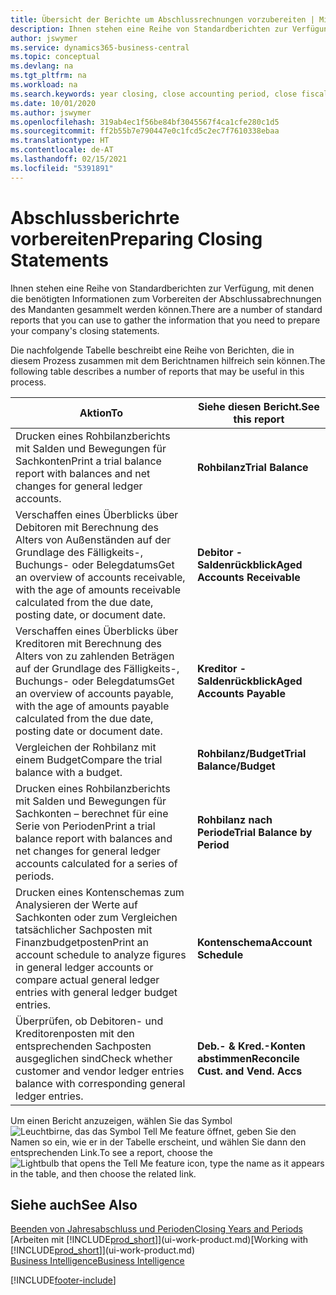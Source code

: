 ```yaml
---
title: Übersicht der Berichte um Abschlussrechnungen vorzubereiten | Microsoft Docs
description: Ihnen stehen eine Reihe von Standardberichten zur Verfügung, mit denen die benötigten Informationen zum Vorbereiten der Abschlussabrechnungen des Mandanten gesammelt werden können.
author: jswymer
ms.service: dynamics365-business-central
ms.topic: conceptual
ms.devlang: na
ms.tgt_pltfrm: na
ms.workload: na
ms.search.keywords: year closing, close accounting period, close fiscal year, aging, creditor payments, vendor payments, assets, liabilities, equity, analysis, reporting, financial report, business intelligence, BI, Power Bi, KPI
ms.date: 10/01/2020
ms.author: jswymer
ms.openlocfilehash: 319ab4ec1f56be84bf3045567f4ca1cfe280c1d5
ms.sourcegitcommit: ff2b55b7e790447e0c1fcd5c2ec7f7610338ebaa
ms.translationtype: HT
ms.contentlocale: de-AT
ms.lasthandoff: 02/15/2021
ms.locfileid: "5391891"
---
```

# <a name="preparing-closing-statements"></a><span data-ttu-id="63015-103">Abschlussberichrte vorbereiten</span><span class="sxs-lookup"><span data-stu-id="63015-103">Preparing Closing Statements</span></span>
<span data-ttu-id="63015-104">Ihnen stehen eine Reihe von Standardberichten zur Verfügung, mit denen die benötigten Informationen zum Vorbereiten der Abschlussabrechnungen des Mandanten gesammelt werden können.</span><span class="sxs-lookup"><span data-stu-id="63015-104">There are a number of standard reports that you can use to gather the information that you need to prepare your company's closing statements.</span></span>

<span data-ttu-id="63015-105">Die nachfolgende Tabelle beschreibt eine Reihe von Berichten, die in diesem Prozess zusammen mit dem Berichtnamen hilfreich sein können.</span><span class="sxs-lookup"><span data-stu-id="63015-105">The following table describes a number of reports that may be useful in this process.</span></span>  

| <span data-ttu-id="63015-106">Aktion</span><span class="sxs-lookup"><span data-stu-id="63015-106">To</span></span> | <span data-ttu-id="63015-107">Siehe diesen Bericht.</span><span class="sxs-lookup"><span data-stu-id="63015-107">See this report</span></span> |
| --- | --- |
| <span data-ttu-id="63015-108">Drucken eines Rohbilanzberichts mit Salden und Bewegungen für Sachkonten</span><span class="sxs-lookup"><span data-stu-id="63015-108">Print a trial balance report with balances and net changes for general ledger accounts.</span></span> |<span data-ttu-id="63015-109">**Rohbilanz**</span><span class="sxs-lookup"><span data-stu-id="63015-109">**Trial Balance**</span></span> |
| <span data-ttu-id="63015-110">Verschaffen eines Überblicks über Debitoren mit Berechnung des Alters von Außenständen auf der Grundlage des Fälligkeits-, Buchungs- oder Belegdatums</span><span class="sxs-lookup"><span data-stu-id="63015-110">Get an overview of accounts receivable, with the age of amounts receivable calculated from the due date, posting date, or document date.</span></span> |<span data-ttu-id="63015-111">**Debitor - Saldenrückblick**</span><span class="sxs-lookup"><span data-stu-id="63015-111">**Aged Accounts Receivable**</span></span> |
| <span data-ttu-id="63015-112">Verschaffen eines Überblicks über Kreditoren mit Berechnung des Alters von zu zahlenden Beträgen auf der Grundlage des Fälligkeits-, Buchungs- oder Belegdatums</span><span class="sxs-lookup"><span data-stu-id="63015-112">Get an overview of accounts payable, with the age of amounts payable calculated from the due date, posting date or document date.</span></span> |<span data-ttu-id="63015-113">**Kreditor - Saldenrückblick**</span><span class="sxs-lookup"><span data-stu-id="63015-113">**Aged Accounts Payable**</span></span> |
| <span data-ttu-id="63015-114">Vergleichen der Rohbilanz mit einem Budget</span><span class="sxs-lookup"><span data-stu-id="63015-114">Compare the trial balance with a budget.</span></span> |<span data-ttu-id="63015-115">**Rohbilanz/Budget**</span><span class="sxs-lookup"><span data-stu-id="63015-115">**Trial Balance/Budget**</span></span> |
| <span data-ttu-id="63015-116">Drucken eines Rohbilanzberichts mit Salden und Bewegungen für Sachkonten – berechnet für eine Serie von Perioden</span><span class="sxs-lookup"><span data-stu-id="63015-116">Print a trial balance report with balances and net changes for general ledger accounts calculated for a series of periods.</span></span> |<span data-ttu-id="63015-117">**Rohbilanz nach Periode**</span><span class="sxs-lookup"><span data-stu-id="63015-117">**Trial Balance by Period**</span></span> |
| <span data-ttu-id="63015-118">Drucken eines Kontenschemas zum Analysieren der Werte auf Sachkonten oder zum Vergleichen tatsächlicher Sachposten mit Finanzbudgetposten</span><span class="sxs-lookup"><span data-stu-id="63015-118">Print an account schedule to analyze figures in general ledger accounts or compare actual general ledger entries with general ledger budget entries.</span></span> |<span data-ttu-id="63015-119">**Kontenschema**</span><span class="sxs-lookup"><span data-stu-id="63015-119">**Account Schedule**</span></span> |
| <span data-ttu-id="63015-120">Überprüfen, ob Debitoren- und Kreditorenposten mit den entsprechenden Sachposten ausgeglichen sind</span><span class="sxs-lookup"><span data-stu-id="63015-120">Check whether customer and vendor ledger entries balance with corresponding general ledger entries.</span></span> |<span data-ttu-id="63015-121">**Deb.- & Kred.-Konten abstimmen**</span><span class="sxs-lookup"><span data-stu-id="63015-121">**Reconcile Cust. and Vend. Accs**</span></span> |

<span data-ttu-id="63015-122">Um einen Bericht anzuzeigen, wählen Sie das Symbol ![Leuchtbirne, das das Symbol Tell Me feature](media/ui-search/search_small.png "Tell Me-Funktion") öffnet, geben Sie den Namen so ein, wie er in der Tabelle erscheint, und wählen Sie dann den entsprechenden Link.</span><span class="sxs-lookup"><span data-stu-id="63015-122">To see a report, choose the ![Lightbulb that opens the Tell Me feature](media/ui-search/search_small.png "Tell me what you want to do") icon, type the name as it appears in the table, and then choose the related link.</span></span>

## <a name="see-also"></a><span data-ttu-id="63015-123">Siehe auch</span><span class="sxs-lookup"><span data-stu-id="63015-123">See Also</span></span>
[<span data-ttu-id="63015-124">Beenden von Jahresabschluss und Perioden</span><span class="sxs-lookup"><span data-stu-id="63015-124">Closing Years and Periods</span></span>](year-close-years-periods.md)  
<span data-ttu-id="63015-125">[Arbeiten mit [!INCLUDE[prod_short](includes/prod_short.md)]](ui-work-product.md)</span><span class="sxs-lookup"><span data-stu-id="63015-125">[Working with [!INCLUDE[prod_short](includes/prod_short.md)]](ui-work-product.md)</span></span>  
[<span data-ttu-id="63015-126">Business Intelligence</span><span class="sxs-lookup"><span data-stu-id="63015-126">Business Intelligence</span></span>](bi.md)


[!INCLUDE[footer-include](includes/footer-banner.md)]